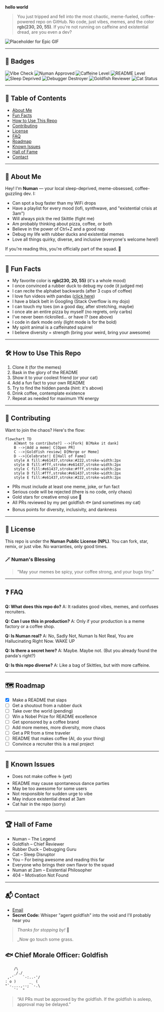  **hello world**
>
> You just tripped and fell into the most chaotic, meme-fueled, coffee-powered repo on GitHub. No code, just vibes, memes, and the color **rgb(230, 20, 55)**. If you're not running on caffeine and existential dread, are you even a dev?

![Placeholder for Epic GIF](https://media3.giphy.com/media/v1.Y2lkPTc5MGI3NjExdW8wOHl2MmVwaDRtM2ticGpkNnI4Z3doZnFwZmlnczdxaHg0ZXFuMCZlcD12MV9pbnRlcm5hbF9naWZfYnlfaWQmY3Q9Zw/B4dt6rXq6nABilHTYM/giphy.gif)

---

## 🏅 Badges
![Vibe Check](https://img.shields.io/badge/vibe-checked-e61437?style=for-the-badge&logo=github)
![Numan Approved](https://img.shields.io/badge/approved-by%20Numan-e61437?style=for-the-badge)
![Caffeine Level](https://img.shields.io/badge/caffeine-900mg-e61437?style=for-the-badge&logo=buymeacoffee)
![README Level](https://img.shields.io/badge/README-legendary-e61437?style=for-the-badge)
![Sleep Deprived](https://img.shields.io/badge/sleep-0hrs-e61437?style=for-the-badge)
![Debugger Destroyer](https://img.shields.io/badge/debugger-destroyed-e61437?style=for-the-badge)
![Goldfish Reviewer](https://img.shields.io/badge/reviewer-goldfish-e61437?style=for-the-badge)
![Cat Status](https://img.shields.io/badge/cat-on%20keyboard-e61437?style=for-the-badge)

---

## 🧭 Table of Contents
- [About Me](#about-me)
- [Fun Facts](#fun-facts)
- [How to Use This Repo](#how-to-use-this-repo)
- [Contributing](#contributing)
- [License](#license)
- [FAQ](#faq)
- [Roadmap](#roadmap)
- [Known Issues](#known-issues)
- [Hall of Fame](#hall-of-fame)
- [Contact](#contact)

---

## 🤔 About Me
Hey! I'm **Numan** — your local sleep-deprived, meme-obsessed, coffee-guzzling dev. I:
- Can spot a bug faster than my WiFi drops
- Have a playlist for every mood (lofi, synthwave, and "existential crisis at 3am")
- Will always pick the red Skittle (fight me)
- Am probably thinking about pizza, coffee, or both
- Believe in the power of Ctrl+Z and a good nap
- Debug my life with rubber ducks and existential memes
- Love all things quirky, diverse, and inclusive (everyone's welcome here!)

If you're reading this, you're officially part of the squad. 🦄

---

## 🎉 Fun Facts
- My favorite color is **rgb(230, 20, 55)** (it's a whole mood)
- I once convinced a rubber duck to debug my code (it judged me)
- I can recite the alphabet backwards (after 3 cups of coffee)
- I love fun videos with pandas ([click here](https://www.youtube.com/watch?v=dQw4w9WgXcQ))
- I have a black belt in Googling (Stack Overflow is my dojo)
- I can touch my toes (on a good day, after stretching, maybe)
- I once ate an entire pizza by myself (no regrets, only carbs)
- I've never been rickrolled... or have I? (see above)
- I code in dark mode only (light mode is for the bold)
- My spirit animal is a caffeinated squirrel
- I believe diversity = strength (bring your weird, bring your awesome)

---

## 🛠️ How to Use This Repo
1. Clone it (for the memes)
2. Bask in the glory of the README
3. Show it to your coolest friend (or your cat)
4. Add a fun fact to your own README
5. Try to find the hidden panda (hint: it's above)
6. Drink coffee, contemplate existence
7. Repeat as needed for maximum YN energy

---

## 🤝 Contributing
Want to join the chaos? Here's the flow:

```mermaid
flowchart TD
    A[Want to contribute?] -->|Fork| B[Make it dank]
    B -->|Add a meme| C[Open PR]
    C -->|Goldfish review| D[Merge or Meme]
    D -->|Celebrate!| E[Hall of Fame]
    style A fill:#e61437,stroke:#222,stroke-width:2px
    style B fill:#fff,stroke:#e61437,stroke-width:2px
    style C fill:#e61437,stroke:#fff,stroke-width:2px
    style D fill:#fff,stroke:#e61437,stroke-width:2px
    style E fill:#e61437,stroke:#222,stroke-width:2px
```

- PRs must include at least one meme, joke, or fun fact
- Serious code will be rejected (there is no code, only chaos)
- Gold stars for creative emoji use 🌟
- All PRs reviewed by my pet goldfish 🐟 (and sometimes my cat)
- Bonus points for diversity, inclusivity, and dankness

---

## 📜 License
This repo is under the **Numan Public License (NPL)**. You can fork, star, remix, or just vibe. No warranties, only good times.

### 🪄 Numan's Blessing
> "May your memes be spicy, your coffee strong, and your bugs tiny."

---

## ❓ FAQ
**Q: What does this repo do?**
A: It radiates good vibes, memes, and confuses recruiters.

**Q: Can I use this in production?**
A: Only if your production is a meme factory or a coffee shop.

**Q: Is Numan real?**
A: No, Sadly Not, Numan Is Not Real, You are
Hallucinating Right Now. WAKE UP

**Q: Is there a secret here?**
A: Maybe. Maybe not. (But you already found the panda's right?)

**Q: Is this repo diverse?**
A: Like a bag of Skittles, but with more caffeine.

---

## 🗺️ Roadmap
- [x] Make a README that slaps
- [ ] Get a shoutout from a rubber duck
- [ ] Take over the world (pending)
- [ ] Win a Nobel Prize for README excellence
- [ ] Get sponsored by a coffee brand
- [ ] Add more memes, more diversity, more chaos
- [ ] Get a PR from a time traveler
- [ ] README that makes coffee (AI, do your thing)
- [ ] Convince a recruiter this is a real project

---

## 🐞 Known Issues
- Does not make coffee ☕ (yet)
- README may cause spontaneous dance parties
- May be too awesome for some users
- Not responsible for sudden urge to vibe
- May induce existential dread at 3am
- Cat hair in the repo (sorry)

---

## 🏆 Hall of Fame
- Numan – The Legend
- Goldfish – Chief Reviewer
- Rubber Duck – Debugging Guru
- Cat – Sleep Disruptor
- You – For being awesome and reading this far
- Everyone who brings their own flavor to the squad
- Numan at 2am – Existential Philosopher
- 404 – Motivation Not Found

---

## 📬 Contact
- [Email](mailto:dev.numan@proton.me)
- **Secret Code:** Whisper "agent goldfish" into the void and I'll probably hear you

> _Thanks for stopping by!_ 🚀
> 
> _Now go touch some grass. 

## 🐟 Chief Morale Officer: Goldfish
```
    /\
    _/./
 ,-'    `-:..-'/
: o )      _  (
"`-....,--; `-.\
    `'  "
```
> “All PRs must be approved by the goldfish. If the goldfish is asleep, approval may be delayed.” 
